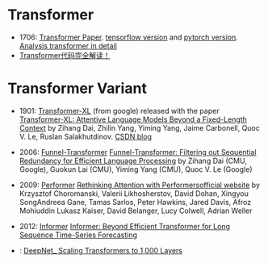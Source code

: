 # Transformer
- 1706: [Transformer Paper](https://arxiv.org/abs/1706.03762.pdf). [tensorflow version](https://github.com/tensorflow/tensor2tensor) and [pytorch version](http://nlp.seas.harvard.edu/2018/04/03/attention.html). [Analysis transformer in detail](https://jalammar.github.io/illustrated-transformer/)  
- [Transformer代码完全解读！](https://blog.csdn.net/Datawhale/article/details/120320116?spm=1001.2101.3001.6650.11&utm_medium=distribute.pc_relevant.none-task-blog-2%7Edefault%7EOPENSEARCH%7ERate-11.pc_relevant_default&depth_1-utm_source=distribute.pc_relevant.none-task-blog-2%7Edefault%7EOPENSEARCH%7ERate-11.pc_relevant_default&utm_relevant_index=12)  
# Transformer Variant
- 1901: [Transformer-XL](https://github.com/kimiyoung/transformer-xl) (from google) released with the paper [Transformer-XL: Attentive Language Models
Beyond a Fixed-Length Context](https://arxiv.org/pdf/1901.02860.pdf) by Zihang Dai, Zhilin Yang, Yiming Yang, Jaime Carbonell, Quoc V. Le, Ruslan Salakhutdinov.
[CSDN blog](https://blog.csdn.net/magical_bubble/article/details/89060213)  




* 2006: [Funnel-Transformer](http://github.com/laiguokun/Funnel-Transformer) [Funnel-Transformer: Filtering out Sequential Redundancy for Efficient Language Processing](https://arxiv.org/abs/2006.03236) by Zihang Dai (CMU, Google), Guokun Lai (CMU), Yiming Yang (CMU), Quoc V. Le (Google)

* 2009: [Performer](https://github.com/google-research/google-research/tree/master/performer) [Rethinking Attention with Performers](https://arxiv.org/pdf/2009.14794)[official website](https://www.aminer.cn/pub/5f75feb191e0111c1eb4dbb2/rethinking-attention-with-performers) by Krzysztof Choromanski, Valerii Likhosherstov, David Dohan, Xingyou SongAndreea Gane, Tamas Sarlos, Peter Hawkins, Jared Davis, Afroz Mohiuddin Lukasz Kaiser, David Belanger, Lucy Colwell, Adrian Weller

* 2012: [Informer]() [Informer: Beyond Efficient Transformer for Long Sequence Time-Series Forecasting](https://arxiv.org/pdf/2012.07436.pdf)

* : []() [DeepNet_ Scaling Transformers to 1,000 Layers]()




